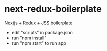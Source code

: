 # next-redux-boilerplate
Nextjs + Redux + JSS boilerplate

- edit "scripts" in package.json
- run "npm install"
- run "npm start" to run app
